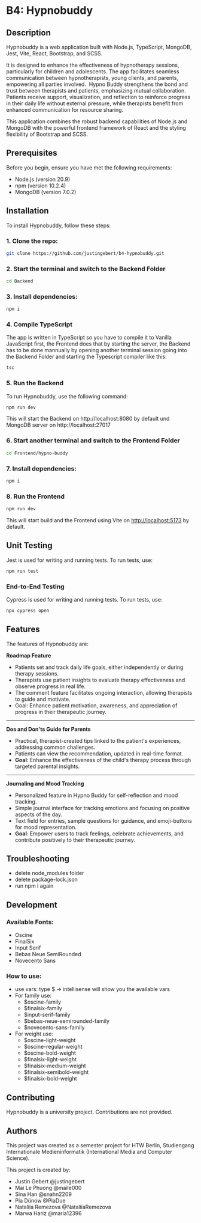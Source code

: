 # B4: Hypnobuddy

## Description

Hypnobuddy is a web application built with Node.js, TypeScript, MongoDB, Jest, Vite, React, Bootstrap, and SCSS. 

It is designed to enhance the effectiveness of hypnotherapy sessions, particularly for children and adolescents. The app facilitates seamless communication between hypnotherapists, young clients, and parents, empowering all parties involved.  Hypno Buddy strengthens the bond and trust between therapists and patients, emphasizing mutual collaboration. Patients receive support, visualization, and reflection to reinforce progress in their daily life without external pressure, while therapists benefit from enhanced communication for resource sharing.

This application combines the robust backend capabilities of Node.js and MongoDB with the powerful frontend framework of React and the styling flexibility of Bootstrap and SCSS.

## Prerequisites

Before you begin, ensure you have met the following requirements:

- Node.js (version 20.9)
- npm (version 10.2.4)
- MongoDB (version 7.0.2)

## Installation

To install Hypnobuddy, follow these steps:

### 1. Clone the repo:

```bash
git clone https://github.com/justingebert/b4-hypnobuddy.git
```

### 2. Start the terminal and switch to the Backend Folder

```bash
cd Backend
```

### 3. Install dependencies:

```bash
npm i
```

### 4. Compile TypeScript

The app is written in TypeScript so you have to compile it to Vanilla JavaScript first, the Frontend does that by starting the server, the Backend has to be done mannually by opening another terminal session going into the Backend Folder and starting the Typescript compiler like this:

```bash
tsc
```

### 5. Run the Backend

To run Hypnobuddy, use the following command:

```bash
npm run dev
```

This will start the Backend on http://localhost:8080 by default und MongoDB server on http://localhost:27017

### 6. Start another terminal and switch to the Frontend Folder

```bash
cd Frontend/hypno-buddy
```

### 7. Install dependencies:

```bash
npm i
```

### 8. Run the Frontend

```bash
npm run dev
```

This will start build and the Frontend using Vite on [http://localhost:5173](http://localhost:5173) by default.

## Unit Testing

Jest is used for writing and running tests. To run tests, use:

```bash
npm run test
```

### End-to-End Testing

Cypress is used for writing and running tests. To run tests, use:

```bash
npx cypress open
```

## Features

The features of Hypnobuddy are:

**Roadmap Feature**

- Patients set and track daily life goals, either independently or during therapy sessions.
- Therapists use patient insights to evaluate therapy effectiveness and observe progress in real life.
- The comment feature facilitates ongoing interaction, allowing therapists to guide and motivate.
- Goal: Enhance patient motivation, awareness, and appreciation of progress in their therapeutic journey.

---

**Dos and Don'ts Guide for Parents**

- Practical, therapist-created tips linked to the patient's experiences, addressing common challenges.
- Patients can view the recommendation, updated in real-time format.
- **Goal**: Enhance the effectiveness of the child's therapy process through targeted parental insights.

---

**Journaling and Mood Tracking**

- Personalized feature in Hypno Buddy for self-reflection and mood tracking.
- Simple journal interface for tracking emotions and focusing on positive aspects of the day.
- Text field for entries, sample questions for guidance, and emoji-buttons for mood representation.
- **Goal**: Empower users to track feelings, celebrate achievements, and contribute positively to their therapeutic journey.

## Troubleshooting

- delete node_modules folder
- delete package-lock.json
- run npm i again

## Development

### Available Fonts:

- Oscine
- FinalSix
- Input Serif
- Bebas Neue SemiRounded
- Novecento Sans

### How to use:

- use vars: type $ -> intellisense will show you the available vars
- For family use:
    - $oscine-family
    - $finalsix-family
    - $input-serif-family
    - $bebas-neue-semirounded-family
    - $novecento-sans-family
- For weight use:
    - $oscine-light-weight
    - $oscine-regular-weight
    - $oscine-bold-weight
    - $finalsix-light-weight
    - $finalsix-medium-weight
    - $finalsix-semibold-weight
    - $finalsix-bold-weight

## Contributing

Hypnobuddy is a university project. Contributions are not provided.

## Authors

This project was created as a semester project for HTW Berlin, Studiengang Internationale Medieninformatik (International Media and Computer Science).

This project is created by:

- Justin Gebert @justingebert
- Mai Le Phuong @maile000
- Sina Han @snahn2209
- Pia Dünow @PiaDue
- Nataliia Remezova @NataliiaRemezova
- Marwa Hariz @maria12396
